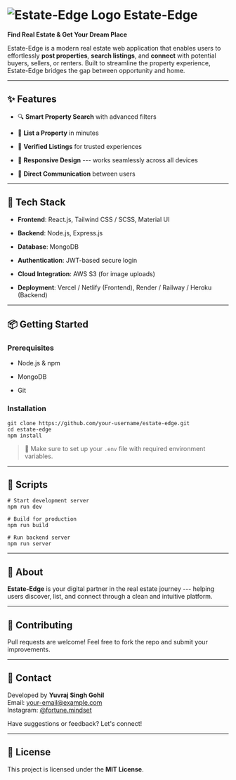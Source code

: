 ![Estate-Edge Logo](https://chatgpt.com/logo-icon.png) Estate-Edge
==================================================================

**Find Real Estate & Get Your Dream Place**

Estate-Edge is a modern real estate web application that enables users to effortlessly **post properties**, **search listings**, and **connect** with potential buyers, sellers, or renters. Built to streamline the property experience, Estate-Edge bridges the gap between opportunity and home.

* * * * *

✨ Features
----------

-   🔍 **Smart Property Search** with advanced filters

-   📄 **List a Property** in minutes

-   🏨 **Verified Listings** for trusted experiences

-   📱 **Responsive Design** --- works seamlessly across all devices

-   💬 **Direct Communication** between users

* * * * *

🚀 Tech Stack
-------------

-   **Frontend**: React.js, Tailwind CSS / SCSS, Material UI

-   **Backend**: Node.js, Express.js

-   **Database**: MongoDB

-   **Authentication**: JWT-based secure login

-   **Cloud Integration**: AWS S3 (for image uploads)

-   **Deployment**: Vercel / Netlify (Frontend), Render / Railway / Heroku (Backend)

* * * * *

📦 Getting Started
------------------

### Prerequisites

-   Node.js & npm

-   MongoDB

-   Git

### Installation

```
git clone https://github.com/your-username/estate-edge.git
cd estate-edge
npm install

```

> 🔐 Make sure to set up your `.env` file with required environment variables.

* * * * *

💪 Scripts
----------

```
# Start development server
npm run dev

# Build for production
npm run build

# Run backend server
npm run server

```

* * * * *

🧠 About
--------

**Estate-Edge** is your digital partner in the real estate journey --- helping users discover, list, and connect through a clean and intuitive platform.

* * * * *

🙌 Contributing
---------------

Pull requests are welcome! Feel free to fork the repo and submit your improvements.

* * * * *

📢 Contact
----------

Developed by **Yuvraj Singh Gohil**\
Email: <your-email@example.com>\
Instagram: [@fortune.mindset](https://instagram.com/fortune.mindset)

Have suggestions or feedback? Let's connect!

* * * * *

📄 License
----------

This project is licensed under the **MIT License**.
